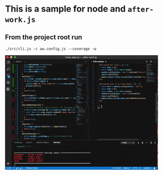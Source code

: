 # This is a sample for node and `after-work.js`

## From the project root run

```shell
./src/cli.js -c aw.config.js --coverage -w
```

![](./node-coverage-watch.gif)
